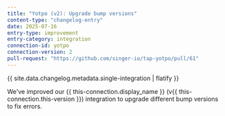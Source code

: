 ```yaml
---
title: "Yotpo (v2): Upgrade bump versions"
content-type: "changelog-entry"
date: 2025-07-16
entry-type: improvement
entry-category: integration
connection-id: yotpo
connection-version: 2
pull-request: "https://github.com/singer-io/tap-yotpo/pull/61"
---
```

{{ site.data.changelog.metadata.single-integration | flatify }}

We've improved our {{ this-connection.display_name }} (v{{ this-connection.this-version }}) integration to upgrade different bump versions to fix errors.